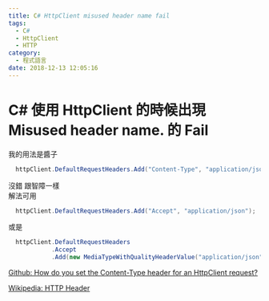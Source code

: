 ```yaml
---
title: C# HttpClient misused header name fail
tags:
  - C#
  - HttpClient
  - HTTP
category:
  - 程式語言
date: 2018-12-13 12:05:16
---
```

# C# 使用 HttpClient 的時候出現 Misused header name. 的 Fail #

我的用法是醬子  

```C#
  httpClient.DefaultRequestHeaders.Add("Content-Type", "application/json");

```

沒錯 跟智障一樣  
解法可用  

```C#
  httpClient.DefaultRequestHeaders.Add("Accept", "application/json");

```

或是  

```C#
  httpClient.DefaultRequestHeaders
            .Accept
            .Add(new MediaTypeWithQualityHeaderValue("application/json")); //ACCEPT header

```

[Github: How do you set the Content-Type header for an HttpClient request?](https://stackoverflow.com/questions/10679214/how-do-you-set-the-content-type-header-for-an-httpclient-request)  

[Wikipedia: HTTP Header](https://zh.wikipedia.org/zh-tw/HTTP%E5%A4%B4%E5%AD%97%E6%AE%B5)
